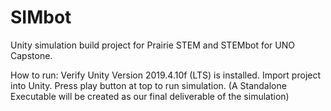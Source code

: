 # SIMbot
Unity simulation build project for Prairie STEM and STEMbot for UNO Capstone.

How to run:
  Verify Unity Version 2019.4.10f (LTS) is installed.
  Import project into Unity.
  Press play button at top to run simulation.
  (A Standalone Executable will be created as our final deliverable of the simulation)
